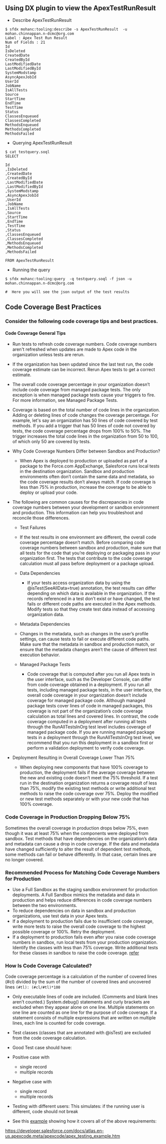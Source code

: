 ## Using DX plugin to view the ApexTestRunResult

- Describe ApexTestRunResult

```
$ sfdx mohanc:tooling:describe -s ApexTestRunResult  -u mohan.chinnappan.n-dcmc@org.com
Label : Apex Test Run Result
Num of Fields : 21
Id
IsDeleted
CreatedDate
CreatedById
LastModifiedDate
LastModifiedById
SystemModstamp
AsyncApexJobId
UserId
JobName
IsAllTests
Source
StartTime
EndTime
TestTime
Status
ClassesEnqueued
ClassesCompleted
MethodsEnqueued
MethodsCompleted
MethodsFailed
```
- Querying ApexTestRunResult

```
$ cat testquery.soql 
SELECT

Id
,IsDeleted
,CreatedDate
,CreatedById
,LastModifiedDate
,LastModifiedById
,SystemModstamp
,AsyncApexJobId
,UserId
,JobName
,IsAllTests
,Source
,StartTime
,EndTime
,TestTime
,Status
,ClassesEnqueued
,ClassesCompleted
,MethodsEnqueued
,MethodsCompleted
,MethodsFailed

FROM ApexTestRunResult

```

- Running the query

```  
$ sfdx mohanc:tooling:query  -q testquery.soql -f json -u  mohan.chinnappan.n-dcmc@org.com

#  Here you will see the json output of the test results
```



## Code Coverage Best Practices
### Consider the following code coverage tips and best practices.
#### Code Coverage General Tips
- Run tests to refresh code coverage numbers. Code coverage numbers aren't refreshed when updates are made to Apex code in the organization unless tests are rerun.
- If the organization has been updated since the last test run, the code coverage estimate can be incorrect. Rerun Apex tests to get a correct estimate.
- The overall code coverage percentage in your organization doesn’t include code coverage from managed package tests. The only exception is when managed package tests cause your triggers to fire. For more information, see Managed Package Tests.
- Coverage is based on the total number of code lines in the organization. Adding or deleting lines of code changes the coverage percentage. For example, let's say an organization has 50 lines of code covered by test methods. If you add a trigger that has 50 lines of code not covered by tests, the code coverage percentage drops from 100% to 50%. The trigger increases the total code lines in the organization from 50 to 100, of which only 50 are covered by tests.

- Why Code Coverage Numbers Differ between Sandbox and Production?
    - When Apex is deployed to production or uploaded as part of a package to the Force.com AppExchange, Salesforce runs local tests in the destination organization. Sandbox and production environments often don’t contain the same data and metadata, so the code coverage results don’t always match. If code coverage is less than 75% in production, increase the coverage to be able to deploy or upload your code. 
- The following are common causes for the discrepancies in code coverage numbers between your development or sandbox environment and production. This information can help you troubleshoot and reconcile those differences.

    - Test Failures
     - If the test results in one environment are different, the overall code coverage percentage doesn’t match. Before comparing code coverage numbers between sandbox and production, make sure that all tests for the code that you’re deploying or packaging pass in your organization first. The tests that contribute to the code coverage calculation must all pass before deployment or a package upload.

    - Data Dependencies
        - If your tests access organization data by using the @isTest(SeeAllData=true) annotation, the test results can differ depending on which data is available in the organization. If the records referenced in a test don’t exist or have changed, the test fails or different code paths are executed in the Apex methods. Modify tests so that they create test data instead of accessing organization data.
    - Metadata Dependencies
    - Changes in the metadata, such as changes in the user’s profile settings, can cause tests to fail or execute different code paths. Make sure that the metadata in sandbox and production match, or ensure that the metadata changes aren’t the cause of different test execution behavior.
    - Managed Package Tests
        - Code coverage that is computed after you run all Apex tests in the user interface, such as the Developer Console, can differ from code coverage obtained in a deployment. If you run all tests, including managed package tests, in the user interface, the overall code coverage in your organization doesn’t include coverage for managed package code. Although managed package tests cover lines of code in managed packages, this coverage is not part of the organization’s code coverage calculation as total lines and covered lines. In contrast, the code coverage computed in a deployment after running all tests through the RunAllTestsInOrg test level includes coverage of managed package code. If you are running managed package tests in a deployment through the RunAllTestsInOrg test level, we recommend that you run this deployment in a sandbox first or perform a validation deployment to verify code coverage.

- Deployment Resulting in Overall Coverage Lower Than 75%
    - When deploying new components that have 100% coverage to production, the deployment fails if the average coverage between the new and existing code doesn’t meet the 75% threshold. If a test run in the destination organization returns a coverage result of less than 75%, modify the existing test methods or write additional test methods to raise the code coverage over 75%. Deploy the modified or new test methods separately or with your new code that has 100% coverage.


### Code Coverage in Production Dropping Below 75%
Sometimes the overall coverage in production drops below 75%, even though it was at least 75% when the components were deployed from sandbox. Test methods that have dependencies on the organization’s data and metadata can cause a drop in code coverage. If the data and metadata have changed sufficiently to alter the result of dependent test methods, some methods can fail or behave differently. In that case, certain lines are no longer covered.

### Recommended Process for Matching Code Coverage Numbers for Production
- Use a Full Sandbox as the staging sandbox environment for production deployments. A Full Sandbox mimics the metadata and data in production and helps reduce differences in code coverage numbers between the two environments.
- To reduce dependencies on data in sandbox and production organizations, use test data in your Apex tests.
- If a deployment to production fails due to insufficient code coverage, write more tests to raise the overall code coverage to the highest possible coverage or 100%. Retry the deployment.
- If a deployment to production fails even after you raise code coverage numbers in sandbox, run local tests from your production organization. Identify the classes with less than 75% coverage. Write additional tests for these classes in sandbox to raise the code coverage.
[refer](https://developer.salesforce.com/docs/atlas.en-us.apexcode.meta/apexcode/apex_code_coverage_best_pract.htm)


### How Is Code Coverage Calculated?
Code coverage percentage is a calculation of the number of covered lines  (#cl) divided by the sum of the number of covered lines and uncovered lines ```(#tl): (#cl/#tl)*100```

- Only executable lines of code are included. (Comments and blank lines aren’t counted.) System.debug() statements and curly brackets are excluded when they appear alone on one line. Multiple statements on one line are counted as one line for the purpose of code coverage. If a statement consists of multiple expressions that are written on multiple lines, each line is counted for code coverage.

- Test classes (classes that are annotated with @isTest) are excluded from the code coverage calculation.

- Good Test case should have:

- Positive case with 
   - single record
   - multiple records
- Negative case with 
    - single record
    - multiple records
- Testing with different users:
   This simulates: if the running user is different, code should not break
- See this [example](https://developer.salesforce.com/docs/atlas.en-us.apexcode.meta/apexcode/apex_testing_example.htm) showing how it covers all of the above requirements:

https://developer.salesforce.com/docs/atlas.en-us.apexcode.meta/apexcode/apex_testing_example.htm 
